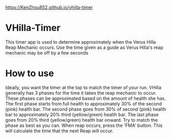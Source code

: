 https://KenZhou852.github.io/vhilla-timer

# VHilla-Timer
This timer app is used to determine approximately when the Verus Hilla Reap Mechanic occurs.
Use the time given as a guide as Verus Hilla's reap mechanic may be off by a few seconds

# How to use
Ideally, you want the timer at the top to match the timer of your run.
VHilla generally has 3 phases for the time it takes the reap mechanic to occur.
These phases can be approximated based on the amount of health she has.
The first phase starts from full health to approximately 30% of the second (pink) health bar.
The second phase goes from 30% of second (pink) health bar to approximately 20% third (yellow/green) health bar.
The last phase goes from 20% third (yellow/green) health bar onward. 
Try to match the phase as best as you can.
When reap occurs, press the 'FMA' button. This will calculate the time that the next Reap will occur.
